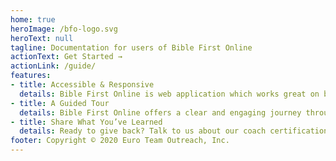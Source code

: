 ```yaml
---
home: true
heroImage: /bfo-logo.svg
heroText: null
tagline: Documentation for users of Bible First Online
actionText: Get Started →
actionLink: /guide/
features:
- title: Accessible & Responsive
  details: Bible First Online is web application which works great on both mobile and desktop platforms. Use it on Windows, macOS, Android, iOS, or any other device that has a web browser.
- title: A Guided Tour
  details: Bible First Online offers a clear and engaging journey through the book of Genesis. Study with a personal coach as you complete lessons at your own pace.
- title: Share What You’ve Learned
  details: Ready to give back? Talk to us about our coach certification program, and find out how you can begin your own ministry using Bible First Online!
footer: Copyright © 2020 Euro Team Outreach, Inc.
---
```

